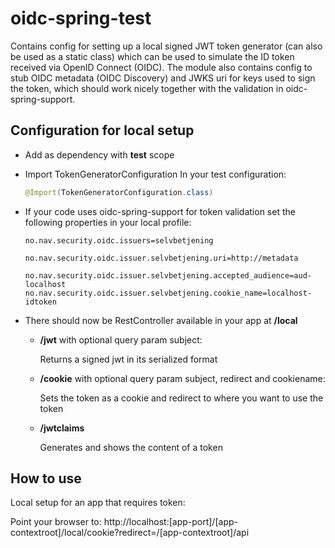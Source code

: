 # oidc-spring-test

Contains config for setting up a local signed JWT token generator (can also be used as a static class) which can be used to simulate the ID token received via OpenID Connect (OIDC). The module also contains config to stub OIDC metadata (OIDC Discovery) and JWKS uri for keys used to sign the token, which should work nicely together with the validation in oidc-spring-support.

## Configuration for local setup

- Add as dependency with **test** scope

- Import TokenGeneratorConfiguration In your test configuration:

  ```java
  @Import(TokenGeneratorConfiguration.class)	
  ```

- If your code uses oidc-spring-support for token validation set the following properties in your local profile:

  `no.nav.security.oidc.issuers=selvbetjening`

  `no.nav.security.oidc.issuer.selvbetjening.uri=http://metadata`

  `no.nav.security.oidc.issuer.selvbetjening.accepted_audience=aud-localhost`
  `no.nav.security.oidc.issuer.selvbetjening.cookie_name=localhost-idtoken`

- There should now be RestController available in your app at <app-contextroot>**/local**

  - **/jwt** with optional query param subject: 

    Returns a signed jwt in its serialized format

  - **/cookie** with optional query param subject, redirect and cookiename: 

    Sets the token as a cookie and redirect to where you want to use the token

  - **/jwtclaims** 

    Generates and shows the content of a token

## How to use 

Local setup for an app that requires token:

Point your browser to: http://localhost:[app-port]/[app-contextroot]/local/cookie?redirect=/[app-contextroot]/api